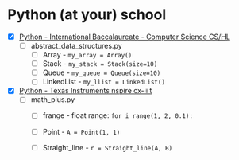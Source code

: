 # Python (at your) school

- [x] [Python - International Baccalaureate - Computer Science CS/HL](ib)
  - [ ] abstract_data_structures.py
    - [ ] Array - ```my_array = Array()```
    - [ ] Stack - ```my_stack = Stack(size=10)```
    - [ ] Queue - ```my_queue = Queue(size=10)```
    - [ ] LinkedList - ```my_llist = LinkedList()```

- [x] [Python - Texas Instruments nspire cx-ii t](ti)
  - [ ] math_plus.py
    - [ ] frange - float range: ```for i range(1, 2, 0.1):```
    - [ ] Point - ```A = Point(1, 1)```
    - [ ] Straight_line - ```r = Straight_line(A, B)```
  

